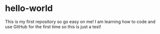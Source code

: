 # hello-world
This is my first repository so go easy on me!
I am learning how to code and use GitHub for the first time so this is just a test! 
